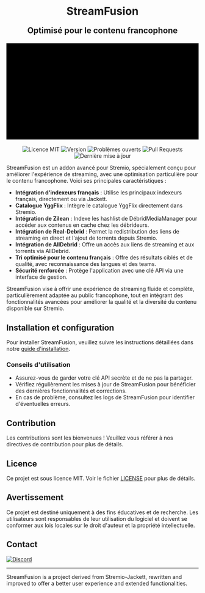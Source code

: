 <h1 align="center">StreamFusion</h1>
<p align="center" style="font-size: 1.5em; font-weight: bold;">Optimisé pour le contenu francophone</p>

<p align="center">
  <img src="stream_fusion/static/logo_anim_stream-fusion-3.gif" alt="StreamFusion Logo"/>
</p>

<p align="center">
  <img src="https://img.shields.io/badge/licence-MIT-blue.svg" alt="Licence MIT">
  <img src="https://img.shields.io/github/v/release/limedrive/stream-fusion?include_prereleases" alt="Version">
  <img src="https://img.shields.io/github/issues/limedrive/stream-fusion" alt="Problèmes ouverts">
  <img src="https://img.shields.io/github/issues-pr/limedrive/stream-fusion" alt="Pull Requests">
  <img src="https://img.shields.io/github/last-commit/limedrive/stream-fusion" alt="Dernière mise à jour">
</p>

StreamFusion est un addon avancé pour Stremio, spécialement conçu pour améliorer l'expérience de streaming, avec une optimisation particulière pour le contenu francophone. Voici ses principales caractéristiques :

- **Intégration d'indexeurs français** : Utilise les principaux indexeurs français, directement ou via Jackett.
- **Catalogue YggFlix** : Intègre le catalogue YggFlix directement dans Stremio.
- **Intégration de Zilean** : Indexe les hashlist de DébridMediaManager pour accéder aux contenus en cache chez les débrideurs.
- **Intégration de Real-Debrid** : Permet la redistribution des liens de streaming en direct et l'ajout de torrents depuis Stremio.
- **Intégration de AllDebrid** : Offre un accès aux liens de streaming et aux torrents via AllDebrid.
- **Tri optimisé pour le contenu français** : Offre des résultats ciblés et de qualité, avec reconnaissance des langues et des teams.
- **Sécurité renforcée** : Protège l'application avec une clé API via une interface de gestion.

StreamFusion vise à offrir une expérience de streaming fluide et complète, particulièrement adaptée au public francophone, tout en intégrant des fonctionnalités avancées pour améliorer la qualité et la diversité du contenu disponible sur Stremio.

## Installation et configuration

Pour installer StreamFusion, veuillez suivre les instructions détaillées dans notre [guide d'installation](https://limedrive.github.io/stream-fusion/StreamFusion/streamfusion/).

### Conseils d'utilisation

- Assurez-vous de garder votre clé API secrète et de ne pas la partager.
- Vérifiez régulièrement les mises à jour de StreamFusion pour bénéficier des dernières fonctionnalités et corrections.
- En cas de problème, consultez les logs de StreamFusion pour identifier d'éventuelles erreurs.

## Contribution

Les contributions sont les bienvenues ! Veuillez vous référer à nos directives de contribution pour plus de détails.

## Licence

Ce projet est sous licence MIT. Voir le fichier [LICENSE](LICENSE) pour plus de détails.

## Avertissement

Ce projet est destiné uniquement à des fins éducatives et de recherche. Les utilisateurs sont responsables de leur utilisation du logiciel et doivent se conformer aux lois locales sur le droit d'auteur et la propriété intellectuelle.

## Contact

[![Discord](https://img.shields.io/badge/Discord-Rejoignez%20nous%20sur%20SSD!-7289DA?style=for-the-badge&logo=discord&logoColor=white)](https://discord.gg/ZhWvKVmTuh)

---

StreamFusion is a project derived from Stremio-Jackett, rewritten and improved to offer a better user experience and extended functionalities.